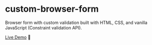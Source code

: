 ﻿# custom-browser-form

Browser form with custom validation built with HTML, CSS, and vanilla JavaScript (Constraint validation API).

[Live Demo](https://ricci2511.github.io/custom-browser-form/) :star2:
